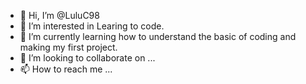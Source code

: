 - 👋 Hi, I’m @LuluC98
- 👀 I’m interested in Learing to code.
- 🌱 I’m currently learning how to understand the basic of coding and making my first project.
- 💞️ I’m looking to collaborate on ...
- 📫 How to reach me ...

<!---
LuluC98/LuluC98 is a ✨ special ✨ repository because its `README.md` (this file) appears on your GitHub profile.
You can click the Preview link to take a look at your changes.
--->
